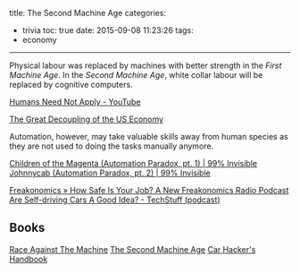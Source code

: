 title: The Second Machine Age
categories:
  - trivia
toc: true
date: 2015-09-08 11:23:26
tags:
- economy
---

Physical labour was replaced by machines with better strength in the *First Machine Age*.
In the *Second Machine Age*, white collar labour will be replaced by cognitive computers.

[Humans Need Not Apply - YouTube](https://www.youtube.com/watch?v=7Pq-S557XQU)

[The Great Decoupling of the US Economy](http://andrewmcafee.org/2012/12/the-great-decoupling-of-the-us-economy/)

Automation, however, may take valuable skills away from human species as they are not used to doing the tasks manually anymore.

[Children of the Magenta (Automation Paradox, pt. 1) | 99% Invisible](http://99percentinvisible.org/episode/children-of-the-magenta-automation-paradox-pt-1/)
[Johnnycab (Automation Paradox, pt. 2) | 99% Invisible](http://99percentinvisible.org/episode/johnnycab-automation-paradox-pt-2/)

[Freakonomics » How Safe Is Your Job? A New Freakonomics Radio Podcast](http://freakonomics.com/2015/01/29/how-safe-is-your-job-a-new-freakonomics-radio-podcast/)
[Are Self-driving Cars A Good Idea? - TechStuff (podcast)](https://player.fm/series/techstuff/are-self-driving-cars-a-good-idea)

## Books

[Race Against The Machine](http://raceagainstthemachine.com/)
[The Second Machine Age](http://andrewmcafee.org/the-second-machine-age-the-book-and-the-blurbs/)
[Car Hacker's Handbook](http://opengarages.org/handbook/)
